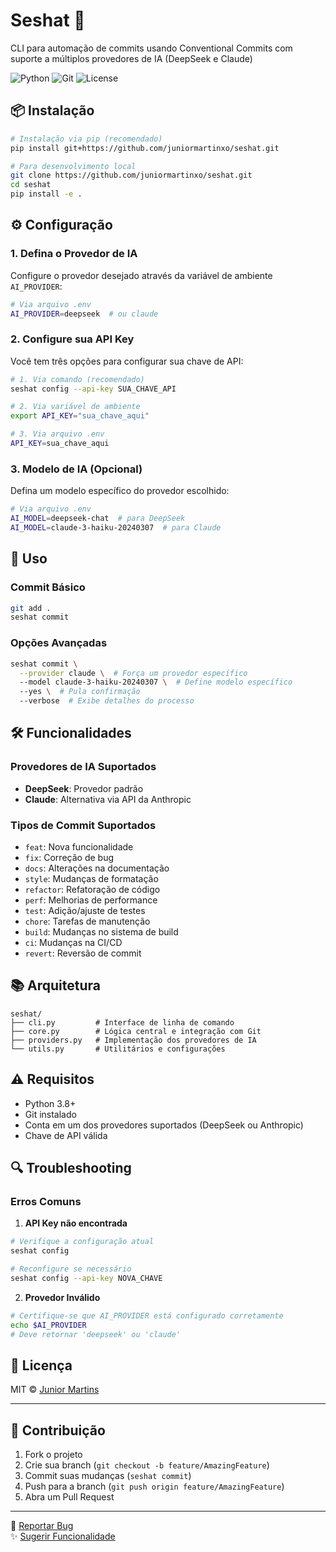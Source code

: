 # Seshat 🤖

CLI para automação de commits usando Conventional Commits com suporte a múltiplos provedores de IA (DeepSeek e Claude)

![Python](https://img.shields.io/badge/Python-3.8%2B-blue)
![Git](https://img.shields.io/badge/Git-Integrado-green)
![License](https://img.shields.io/badge/License-MIT-orange)

## 📦 Instalação

```bash
# Instalação via pip (recomendado)
pip install git+https://github.com/juniormartinxo/seshat.git

# Para desenvolvimento local
git clone https://github.com/juniormartinxo/seshat.git
cd seshat
pip install -e .
```

## ⚙️ Configuração

### 1. Defina o Provedor de IA
Configure o provedor desejado através da variável de ambiente `AI_PROVIDER`:

```bash
# Via arquivo .env
AI_PROVIDER=deepseek  # ou claude
```

### 2. Configure sua API Key
Você tem três opções para configurar sua chave de API:

```bash
# 1. Via comando (recomendado)
seshat config --api-key SUA_CHAVE_API

# 2. Via variável de ambiente
export API_KEY="sua_chave_aqui"

# 3. Via arquivo .env
API_KEY=sua_chave_aqui
```

### 3. Modelo de IA (Opcional)
Defina um modelo específico do provedor escolhido:

```bash
# Via arquivo .env
AI_MODEL=deepseek-chat  # para DeepSeek
AI_MODEL=claude-3-haiku-20240307  # para Claude
```

## 🚀 Uso

### Commit Básico
```bash
git add .
seshat commit
```

### Opções Avançadas
```bash
seshat commit \
  --provider claude \  # Força um provedor específico
  --model claude-3-haiku-20240307 \  # Define modelo específico
  --yes \  # Pula confirmação
  --verbose  # Exibe detalhes do processo
```

## 🛠️ Funcionalidades

### Provedores de IA Suportados
- **DeepSeek**: Provedor padrão
- **Claude**: Alternativa via API da Anthropic

### Tipos de Commit Suportados
- `feat`: Nova funcionalidade
- `fix`: Correção de bug
- `docs`: Alterações na documentação
- `style`: Mudanças de formatação
- `refactor`: Refatoração de código
- `perf`: Melhorias de performance
- `test`: Adição/ajuste de testes
- `chore`: Tarefas de manutenção
- `build`: Mudanças no sistema de build
- `ci`: Mudanças na CI/CD
- `revert`: Reversão de commit

## 📚 Arquitetura

```text
seshat/
├── cli.py         # Interface de linha de comando
├── core.py        # Lógica central e integração com Git
├── providers.py   # Implementação dos provedores de IA
└── utils.py       # Utilitários e configurações
```

## ⚠️ Requisitos

- Python 3.8+
- Git instalado
- Conta em um dos provedores suportados (DeepSeek ou Anthropic)
- Chave de API válida

## 🔍 Troubleshooting

### Erros Comuns

1. **API Key não encontrada**
```bash
# Verifique a configuração atual
seshat config

# Reconfigure se necessário
seshat config --api-key NOVA_CHAVE
```

2. **Provedor Inválido**
```bash
# Certifique-se que AI_PROVIDER está configurado corretamente
echo $AI_PROVIDER
# Deve retornar 'deepseek' ou 'claude'
```

## 📝 Licença

MIT © [Junior Martins](https://github.com/juniormartinxo)

---

## 🤝 Contribuição

1. Fork o projeto
2. Crie sua branch (`git checkout -b feature/AmazingFeature`)
3. Commit suas mudanças (`seshat commit`)
4. Push para a branch (`git push origin feature/AmazingFeature`)
5. Abra um Pull Request

---

🐛 [Reportar Bug](https://github.com/juniormartinxo/seshat/issues)  
✨ [Sugerir Funcionalidade](https://github.com/juniormartinxo/seshat/issues)